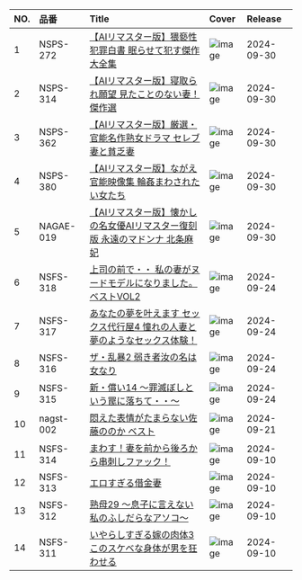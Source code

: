 |NO.|品番|Title|Cover|Release|
|:---|:---|:---|:---|:---|
1|NSPS-272|[【AIリマスター版】猥褻性犯罪白書 眠らせて犯す傑作大全集](https://www.avmoive.top/index.php/archives/15762/)|![image](https://www.nagae-style.com/wp/wp-content/uploads/2024/10/NSPS-272-AI-2.jpg)|2024-09-30
2|NSPS-314|[【AIリマスター版】寝取られ願望 見たことのない妻！傑作選](https://www.avmoive.top/index.php/archives/15761/)|![image](https://www.nagae-style.com/wp/wp-content/uploads/2024/10/NSPS-314-AI.jpg)|2024-09-30
3|NSPS-362|[【AIリマスター版】厳選・官能名作熟女ドラマ セレブ妻と貧乏妻](https://www.avmoive.top/index.php/archives/15760/)|![image](https://www.nagae-style.com/wp/wp-content/uploads/2024/10/NSPS-362-AI.jpg)|2024-09-30
4|NSPS-380|[【AIリマスター版】ながえ官能映像集 輪姦まわされたい女たち](https://www.avmoive.top/index.php/archives/15759/)|![image](https://www.nagae-style.com/wp/wp-content/uploads/2024/10/NSPS-380_AI.jpg)|2024-09-30
5|NAGAE-019|[【AIリマスター版】懐かしの名女優AIリマスター復刻版 永遠のマドンナ 北条麻妃](https://www.avmoive.top/index.php/archives/15758/)|![image](https://www.nagae-style.com/wp/wp-content/uploads/2024/10/NAGAE-019_01.jpg)|2024-09-30
6|NSFS-318|[上司の前で・・ 私の妻がヌードモデルになりました。 ベストVOL2](https://www.avmoive.top/index.php/archives/15770/)|![image](https://www.nagae-style.com/wp/wp-content/uploads/2024/08/NSFS-318.jpg)|2024-09-24
7|NSFS-317|[あなたの夢を叶えます セックス代行屋4 憧れの人妻と夢のようなセックス体験！](https://www.avmoive.top/index.php/archives/15767/)|![image](https://www.nagae-style.com/wp/wp-content/uploads/2024/08/NSFS-317.jpg)|2024-09-24
8|NSFS-316|[ザ・乱暴2 弱き者汝の名は女なり](https://www.avmoive.top/index.php/archives/15766/)|![image](https://www.nagae-style.com/wp/wp-content/uploads/2024/08/NSFS-316.jpg)|2024-09-24
9|NSFS-315|[新・償い14 ～罪滅ぼしという罠に落ちて・・～](https://www.avmoive.top/index.php/archives/15765/)|![image](https://www.nagae-style.com/wp/wp-content/uploads/2024/08/NSFS-315.jpg)|2024-09-24
10|nagst-002|[悶えた表情がたまらない佐藤ののか ベスト](https://www.avmoive.top/index.php/archives/15771/)|![image](https://www.nagae-style.com/wp/wp-content/uploads/2024/08/nagst00002_4.jpg)|2024-09-21
11|NSFS-314|[まわす！妻を前から後ろから串刺しファック！](https://www.avmoive.top/index.php/archives/15769/)|![image](https://www.nagae-style.com/wp/wp-content/uploads/2024/08/NSFS-314.jpg)|2024-09-10
12|NSFS-313|[エロすぎる借金妻](https://www.avmoive.top/index.php/archives/15768/)|![image](https://www.nagae-style.com/wp/wp-content/uploads/2024/08/NSFS-313.jpg)|2024-09-10
13|NSFS-312|[熟母29 ～息子に言えない私のふしだらなアソコ～](https://www.avmoive.top/index.php/archives/15764/)|![image](https://www.nagae-style.com/wp/wp-content/uploads/2024/08/NSFS-312.jpg)|2024-09-10
14|NSFS-311|[いやらしすぎる嫁の肉体3 このスケベな身体が男を狂わせる](https://www.avmoive.top/index.php/archives/15763/)|![image](https://www.nagae-style.com/wp/wp-content/uploads/2024/08/NSFS-311.jpg)|2024-09-10